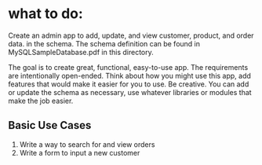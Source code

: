 # what to do:

Create an admin app to add, update, and view customer, product, and order data.
in the schema.  The schema definition can be found in MySQLSampleDatabase.pdf in
this directory.

The goal is to create great, functional, easy-to-use app.  The requirements are 
intentionally open-ended.  Think about how you might use this app,
add features that would make it easier for you to use.  Be creative.  You can
add or update the schema as necessary, use whatever libraries or modules
that make the job easier.

## Basic Use Cases

1. Write a way to search for and view orders
2. Write a form to input a new customer

